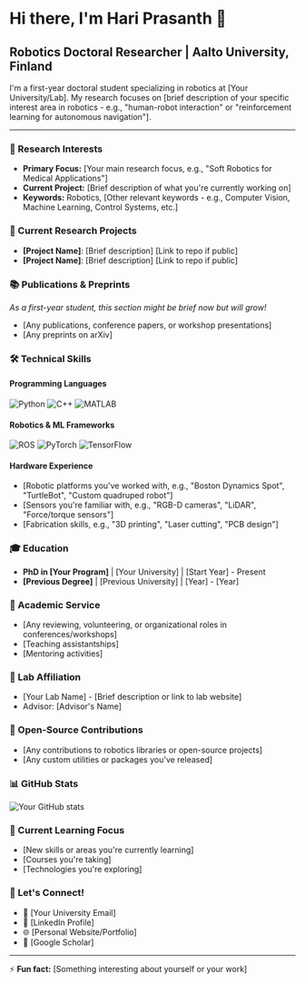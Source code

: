 # Hi there, I'm Hari Prasanth 👋

## Robotics Doctoral Researcher | Aalto University, Finland

I'm a first-year doctoral student specializing in robotics at [Your University/Lab]. My research focuses on [brief description of your specific interest area in robotics - e.g., "human-robot interaction" or "reinforcement learning for autonomous navigation"].

---

### 🔬 Research Interests

- **Primary Focus:** [Your main research focus, e.g., "Soft Robotics for Medical Applications"]
- **Current Project:** [Brief description of what you're currently working on]
- **Keywords:** Robotics, [Other relevant keywords - e.g., Computer Vision, Machine Learning, Control Systems, etc.]

### 🤖 Current Research Projects

- **[Project Name]**: [Brief description] [Link to repo if public]
- **[Project Name]**: [Brief description] [Link to repo if public]

### 📚 Publications & Preprints

*As a first-year student, this section might be brief now but will grow!*

- [Any publications, conference papers, or workshop presentations]
- [Any preprints on arXiv]

### 🛠️ Technical Skills

#### Programming Languages
![Python](https://img.shields.io/badge/-Python-3776AB?style=flat&logo=Python&logoColor=white)
![C++](https://img.shields.io/badge/-C++-00599C?style=flat&logo=C%2B%2B&logoColor=white)
![MATLAB](https://img.shields.io/badge/-MATLAB-0076A8?style=flat&logo=Mathworks&logoColor=white)
<!-- Add or modify languages as needed -->

#### Robotics & ML Frameworks
![ROS](https://img.shields.io/badge/-ROS-22314E?style=flat&logo=ROS&logoColor=white)
![PyTorch](https://img.shields.io/badge/-PyTorch-EE4C2C?style=flat&logo=PyTorch&logoColor=white)
![TensorFlow](https://img.shields.io/badge/-TensorFlow-FF6F00?style=flat&logo=TensorFlow&logoColor=white)
<!-- Add or modify frameworks as needed -->

#### Hardware Experience
- [Robotic platforms you've worked with, e.g., "Boston Dynamics Spot", "TurtleBot", "Custom quadruped robot"]
- [Sensors you're familiar with, e.g., "RGB-D cameras", "LiDAR", "Force/torque sensors"]
- [Fabrication skills, e.g., "3D printing", "Laser cutting", "PCB design"]

### 🎓 Education

- **PhD in [Your Program]** | [Your University] | [Start Year] - Present
- **[Previous Degree]** | [Previous University] | [Year] - [Year]

### 📖 Academic Service

- [Any reviewing, volunteering, or organizational roles in conferences/workshops]
- [Teaching assistantships]
- [Mentoring activities]

### 🔗 Lab Affiliation

- [Your Lab Name] - [Brief description or link to lab website]
- Advisor: [Advisor's Name]

### 🧪 Open-Source Contributions

- [Any contributions to robotics libraries or open-source projects]
- [Any custom utilities or packages you've released]

### 📊 GitHub Stats

![Your GitHub stats](https://github-readme-stats.vercel.app/api?username=YourUsername&show_icons=true&theme=radical)

### 🌱 Current Learning Focus

- [New skills or areas you're currently learning]
- [Courses you're taking]
- [Technologies you're exploring]

### 💬 Let's Connect!

- 🏫 [Your University Email]
- 🔗 [LinkedIn Profile]
- 🌐 [Personal Website/Portfolio]
- 📝 [Google Scholar]

---

⚡ **Fun fact:** [Something interesting about yourself or your work]

<!-- 
You can add GitHub workflow badges to show your profile is actively maintained:
![Profile Views](https://komarev.com/ghpvc/?username=YourUsername)
-->

<!-- 
For a dynamic GitHub stats card, you can use:
[![Top Langs](https://github-readme-stats.vercel.app/api/top-langs/?username=YourUsername&layout=compact&theme=radical)](https://github.com/anuraghazra/github-readme-stats)
-->
